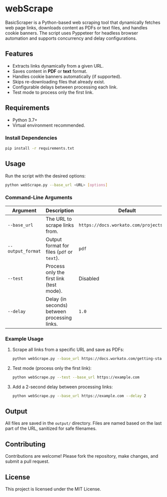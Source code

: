 # webScrape

BasicScraper is a Python-based web scraping tool that dynamically fetches web page links, downloads content as PDFs or text files, and handles cookie banners. The script uses Pyppeteer for headless browser automation and supports concurrency and delay configurations.

## Features

- Extracts links dynamically from a given URL.
- Saves content in **PDF** or **text** format.
- Handles cookie banners automatically (if supported).
- Skips re-downloading files that already exist.
- Configurable delays between processing each link.
- Test mode to process only the first link.

## Requirements

- Python 3.7+
- Virtual environment recommended.

### Install Dependencies

```bash
pip install -r requirements.txt
```

## Usage

Run the script with the desired options:

```bash
python webScrape.py --base_url <URL> [options]
```

### Command-Line Arguments

| Argument         | Description                                      | Default                                       |
|------------------|--------------------------------------------------|-----------------------------------------------|
| `--base_url`     | The URL to scrape links from.                   | `https://docs.workato.com/projects.html`     |
| `--output_format`| Output format for files (`pdf` or `text`).      | `pdf`                                        |
| `--test`         | Process only the first link (test mode).        | Disabled                                     |
| `--delay`        | Delay (in seconds) between processing links.    | `1.0`                                        |

### Example Usage

1. Scrape all links from a specific URL and save as PDFs:
   ```bash
   python webScrape.py --base_url https://docs.workato.com/getting-started/what-is-workato.html --output_format pdf
   ```

2. Test mode (process only the first link):
   ```bash
   python webScrape.py --test --base_url https://example.com
   ```

3. Add a 2-second delay between processing links:
   ```bash
   python webScrape.py --base_url https://example.com --delay 2
   ```

## Output

All files are saved in the `output/` directory. Files are named based on the last part of the URL, sanitized for safe filenames.

## Contributing

Contributions are welcome! Please fork the repository, make changes, and submit a pull request.

## License

This project is licensed under the MIT License.
